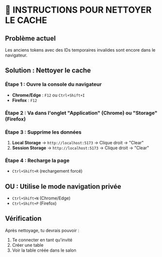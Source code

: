 # 🔧 INSTRUCTIONS POUR NETTOYER LE CACHE

## Problème actuel
Les anciens tokens avec des IDs temporaires invalides sont encore dans le navigateur.

## Solution : Nettoyer le cache

### Étape 1 : Ouvre la console du navigateur
- **Chrome/Edge** : `F12` ou `Ctrl+Shift+I`
- **Firefox** : `F12`

### Étape 2 : Va dans l'onglet "Application" (Chrome) ou "Storage" (Firefox)

### Étape 3 : Supprime les données
1. **Local Storage** → `http://localhost:5173` → Clique droit → "Clear"
2. **Session Storage** → `http://localhost:5173` → Clique droit → "Clear"

### Étape 4 : Recharge la page
- `Ctrl+Shift+R` (rechargement forcé)

## OU : Utilise le mode navigation privée
- `Ctrl+Shift+N` (Chrome/Edge)
- `Ctrl+Shift+P` (Firefox)

## Vérification
Après nettoyage, tu devrais pouvoir :
1. Te connecter en tant qu'invité
2. Créer une table
3. Voir la table créée dans le salon
